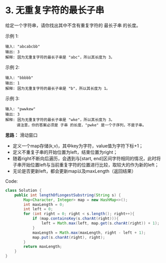 # 3. 无重复字符的最长子串

给定一个字符串，请你找出其中不含有重复字符的 最长子串 的长度。

示例 1:
```
输入: "abcabcbb"
输出: 3 
解释: 因为无重复字符的最长子串是 "abc"，所以其长度为 3。
```
示例 2:
```
输入: "bbbbb"
输出: 1
解释: 因为无重复字符的最长子串是 "b"，所以其长度为 1。
```
示例 3:
```
输入: "pwwkew"
输出: 3
解释: 因为无重复字符的最长子串是 "wke"，所以其长度为 3。
     请注意，你的答案必须是 子串 的长度，"pwke" 是一个子序列，不是子串。
```
**思路：** 
滑动窗口

* 定义一个map存储(k,v)，其中key为字符，value值为字符下标+1；
* 定义不重复子串的开始位置为left，结束位置为right；
* 随着right不断向后遍历，会遇到与[start, end]区间字符相同的情况，此时将子串开始位置left与当前重复字符的位置进行比较，取较大的作为新的left；
* 无论是否更新left，都会更新map以及maxLength（返回结果）

Code:
```java
class Solution {
    public int lengthOfLongestSubstring(String s) {
        Map<Character, Integer> map = new HashMap<>();
        int maxLength = 0;
        int left = 0;
        for (int right = 0; right < s.length(); right++){
            if (map.containsKey(s.charAt(right))){
                left = Math.max(left, map.get(s.charAt(right)) + 1);
            }
            maxLength = Math.max(maxLength, right - left + 1);
            map.put(s.charAt(right), right);
        }
        return maxLength;
    }
}
```